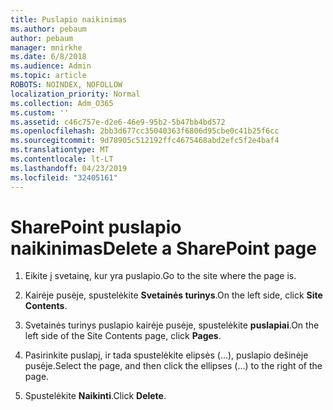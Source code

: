 ```yaml
---
title: Puslapio naikinimas
ms.author: pebaum
author: pebaum
manager: mnirkhe
ms.date: 6/8/2018
ms.audience: Admin
ms.topic: article
ROBOTS: NOINDEX, NOFOLLOW
localization_priority: Normal
ms.collection: Adm_O365
ms.custom: ''
ms.assetid: c46c757e-d2e6-46e9-95b2-5b47bb4bd572
ms.openlocfilehash: 2bb3d677cc35040363f6806d95cbe0c41b25f6cc
ms.sourcegitcommit: 9d78905c512192ffc4675468abd2efc5f2e4baf4
ms.translationtype: MT
ms.contentlocale: lt-LT
ms.lasthandoff: 04/23/2019
ms.locfileid: "32405161"
---
```

# <a name="delete-a-sharepoint-page"></a><span data-ttu-id="fbdfd-102">SharePoint puslapio naikinimas</span><span class="sxs-lookup"><span data-stu-id="fbdfd-102">Delete a SharePoint page</span></span>

1. <span data-ttu-id="fbdfd-103">Eikite į svetainę, kur yra puslapio.</span><span class="sxs-lookup"><span data-stu-id="fbdfd-103">Go to the site where the page is.</span></span>
    
2. <span data-ttu-id="fbdfd-104">Kairėje pusėje, spustelėkite **Svetainės turinys**.</span><span class="sxs-lookup"><span data-stu-id="fbdfd-104">On the left side, click **Site Contents**.</span></span>
    
3. <span data-ttu-id="fbdfd-105">Svetainės turinys puslapio kairėje pusėje, spustelėkite **puslapiai**.</span><span class="sxs-lookup"><span data-stu-id="fbdfd-105">On the left side of the Site Contents page, click **Pages**.</span></span>
    
4. <span data-ttu-id="fbdfd-106">Pasirinkite puslapį, ir tada spustelėkite elipsės (...), puslapio dešinėje pusėje.</span><span class="sxs-lookup"><span data-stu-id="fbdfd-106">Select the page, and then click the ellipses (...) to the right of the page.</span></span>
    
5. <span data-ttu-id="fbdfd-107">Spustelėkite **Naikinti**.</span><span class="sxs-lookup"><span data-stu-id="fbdfd-107">Click **Delete**.</span></span>
    

